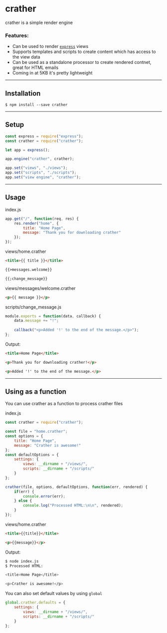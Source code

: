 # crather
crather is a simple render engine

### Features:

- Can be used to render [`express`](https://github.com/expressjs/express) views
- Supports templates and scripts to create content which has access to the view data
- Can be used as a standalone processor to create rendered contnet, great for HTML emails
- Coming in at 5KB it's pretty lightweight

---

## Installation
```
$ npm install --save crather
```

---

## Setup
```javascript
const express = require("express");
const crather = require("crather");

let app = express();

app.engine("crather", crather);

app.set("views", "./views");
app.set("scripts", "./scripts");
app.set("view engine", "crather");
```

---

## Usage
index.js
```javascript
app.get("/", function(req, res) {
    res.render("home", {
        title: "Home Page",
        message: "Thank you for downloading crather"
    });
});
```

views/home.crather
```html
<title>{{ title }}</title>

{{>messages.welcome}}

{{;change_message}}
```

views/messages/welcome.crather
```html
<p>{{ message }}</p>
```

scripts/change_message.js
```javascript
module.exports = function(data, callback) {
    data.message += "!";
	
    callback("<p>Added '!' to the end of the message.</p>");
};
```

Output:
```html
<title>Home Page</title>

<p>Thank you for downloading crather!</p>

<p>Added '!' to the end of the message.</p>
```

---

## Using as a function
You can use crather as a function to process crather files

index.js
```javascript
const crather = require("crather");

const file = "home.crather";
const options = {
    title: "Home Page",
    message: "Crather is awesome!"
};
const defaultOptions = {
    settings: {
        views: __dirname + "/views/",
        scripts: __dirname + "/scripts/"
    }
};

crather(file, options, defaultOptions, function(err, rendered) {
    if(err) {
        console.error(err);
    } else {
        console.log("Processed HTML:\n\n", rendered);
    }
});
```

views/home.crather
```html
<title>{{title}}</title>

<p>{{message}}</p>
```

Output:

```bash
$ node index.js
$ Processed HTML:

<title>Home Page</title>

<p>Crather is awesome!</p>
```

You can also set default values by using `global`

```javascript
global.crather.defaults = {
    settings: {
        views: __dirname + "/views/",
        scripts: __dirname + "/scripts/"
    }
};
```
